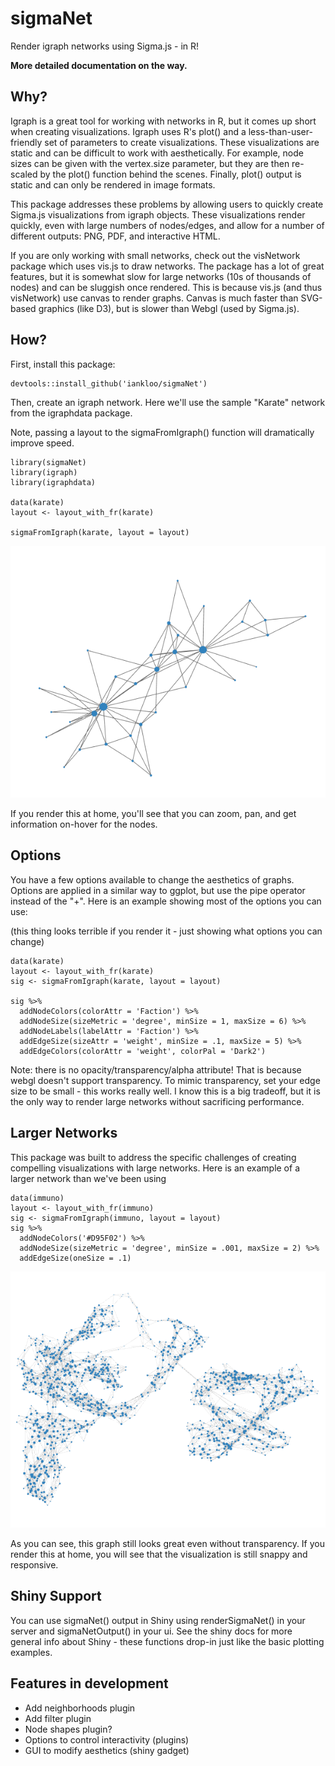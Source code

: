 # sigmaNet

Render igraph networks using Sigma.js - in R!  

<strong>More detailed documentation on the way.</strong>

## Why?

Igraph is a great tool for working with networks in R, but it comes up short when creating visualizations.  Igraph uses R's plot() and a less-than-user-friendly set of parameters to create visualizations.  These visualizations are static and can be difficult to work with aesthetically.  For example, node sizes can be given with the vertex.size parameter, but they are then re-scaled by the plot() function behind the scenes.  Finally, plot() output is static and can only be rendered in image formats.

This package addresses these problems by allowing users to quickly create Sigma.js visualizations from igraph objects.  These visualizations render quickly, even with large numbers of nodes/edges, and allow for a number of different outputs: PNG, PDF, and interactive HTML.  

If you are only working with small networks, check out the visNetwork package which uses vis.js to draw networks.  The package has a lot of great features, but it is somewhat slow for large networks (10s of thousands of nodes) and can be sluggish once rendered.  This is because vis.js (and thus visNetwork) use canvas to render graphs.  Canvas is much faster than SVG-based graphics (like D3), but is slower than Webgl (used by Sigma.js).

## How?

First, install this package:

```
devtools::install_github('iankloo/sigmaNet')
```

Then, create an igraph network.  Here we'll use the sample "Karate" network from the igraphdata package.

Note, passing a layout to the sigmaFromIgraph() function will dramatically improve speed.

```
library(sigmaNet)
library(igraph)
library(igraphdata)

data(karate)
layout <- layout_with_fr(karate)

sigmaFromIgraph(karate, layout = layout)
```
![](simpleNetwork.png)


If you render this at home, you'll see that you can zoom, pan, and get information on-hover for the nodes.

## Options

You have a few options available to change the aesthetics of graphs. Options are applied in a similar way to ggplot, but use the pipe operator instead of the "+".  Here is an example showing most of the options you can use:

(this thing looks terrible if you render it - just showing what options you can change)
```
data(karate)
layout <- layout_with_fr(karate)
sig <- sigmaFromIgraph(karate, layout = layout)

sig %>%
  addNodeColors(colorAttr = 'Faction') %>%
  addNodeSize(sizeMetric = 'degree', minSize = 1, maxSize = 6) %>%
  addNodeLabels(labelAttr = 'Faction') %>%
  addEdgeSize(sizeAttr = 'weight', minSize = .1, maxSize = 5) %>%
  addEdgeColors(colorAttr = 'weight', colorPal = 'Dark2') 
```


Note: there is no opacity/transparency/alpha attribute!  That is because webgl doesn't support transparency.  To mimic transparency, set your edge size to be small - this works really well.  I know this is a big tradeoff, but it is the only way to render large networks without sacrificing performance.  

## Larger Networks

This package was built to address the specific challenges of creating compelling visualizations with large networks.  Here is an example of a larger network than we've been using

```
data(immuno)
layout <- layout_with_fr(immuno)
sig <- sigmaFromIgraph(immuno, layout = layout)
sig %>% 
  addNodeColors('#D95F02') %>%
  addNodeSize(sizeMetric = 'degree', minSize = .001, maxSize = 2) %>%
  addEdgeSize(oneSize = .1)
```
![](bigNetwork.png)

As you can see, this graph still looks great even without transparency.  If you render this at home, you will see that the visualization is still snappy and responsive.  

## Shiny Support

You can use sigmaNet() output in Shiny using renderSigmaNet() in your server and sigmaNetOutput() in your ui.  See the shiny docs for more general info about Shiny - these functions drop-in just like the basic plotting examples.  

## Features in development

- Add neighborhoods plugin
- Add filter plugin
- Node shapes plugin?
- Options to control interactivity (plugins)
- GUI to modify aesthetics (shiny gadget)



